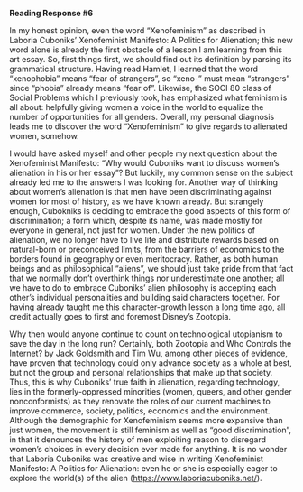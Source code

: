 **Reading Response #6**

In my honest opinion, even the word “Xenofeminism” as described in Laboria Cuboniks’ Xenofeminist Manifesto: A Politics for Alienation; this
new word alone is already the first obstacle of a lesson I am learning from this art essay. So, first things first, we should find out its 
definition by parsing its grammatical structure. Having read Hamlet, I learned that the word “xenophobia” means “fear of strangers”, so 
“xeno-” must mean “strangers” since “phobia” already means “fear of”. Likewise, the SOCI 80 class of Social Problems which I previously took,
has emphasized what feminism is all about: helpfully giving women a voice in the world to equalize the number of opportunities for all genders.
Overall, my personal diagnosis leads me to discover the word “Xenofeminism” to give regards to alienated women, somehow. 

I would have asked myself and other people my next question about the Xenofeminist Manifesto: “Why would Cuboniks want to discuss women’s 
alienation in his or her essay”? But luckily, my common sense on the subject already led me to the answers I was looking for. Another way 
of thinking about women’s alienation is that men have been discriminating against women for most of history, as we have known already. But 
strangely enough, Cubokniks is deciding to embrace the good aspects of this form of discrimination; a form which, despite its name, was made 
mostly for everyone in general, not just for women. Under the new politics of alienation, we no longer have to live life and distribute 
rewards based on natural-born or preconceived limits, from the barriers of economics to the borders found in geography or even meritocracy. 
Rather, as both human beings and as philosophical “aliens”, we should just take pride from that fact that we normally don’t overthink things 
nor underestimate one another; all we have to do to embrace Cuboniks’ alien philosophy is accepting each other’s individual personalities 
and building said characters together. For having already taught me this character-growth lesson a long time ago, all credit actually goes 
to first and foremost Disney’s Zootopia.

Why then would anyone continue to count on technological utopianism to save the day in the long run? Certainly, both Zootopia and Who Controls 
the Internet? by Jack Goldsmith and Tim Wu, among other pieces of evidence, have proven that technology could only advance society as a whole 
at best, but not the group and personal relationships that make up that society. Thus, this is why Cuboniks’ true faith in alienation, regarding 
technology, lies in the formerly-oppressed minorities (women, queers, and other gender nonconformists) as they renovate the roles of our current 
machines to improve commerce, society, politics, economics and the environment. Although the demographic for Xenofeminism seems more expansive 
than just women, the movement is still feminism as well as “good discrimination”, in that it denounces the history of men exploiting reason to 
disregard women’s choices in every decision ever made for anything. It is no wonder that Laboria Cuboniks was creative and wise in writing 
Xenofeminist Manifesto: A Politics for Alienation: even he or she is especially eager to explore the world(s) of the alien (https://www.laboriacuboniks.net/).
